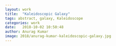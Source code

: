 ```yaml
---
layout: work
title:  "Kaleidoscopic Galaxy"
tags: abstract, galaxy, Kaleidoscope
categories: work
date:   2018-10-02 10:50:48
author: Anurag Kumar
image: 2018/anurag-kumar-kaleidoscopic-galaxy.jpg
--- 
```

